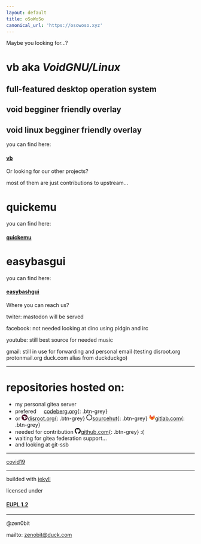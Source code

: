 ```yaml
---
layout: default
title: oSoWoSo
canonical_url: 'https://osowoso.xyz'
---
```


Maybe you looking for...?

# **vb** aka ***VoidGNU/Linux***

## full-featured desktop operation system

## void begginer friendly overlay

## void linux begginer friendly overlay

you can find here:

#### [vb](https://vb.osowoso.xyz)

Or looking for our other projects?

most of them are just contributions to upstream...

# quickemu

you can find here:

#### [quickemu](https://quickemu.osowoso.xyz)

# easybasgui

you can find here:

#### [easybashgui](https://easybashgui.osowoso.xyz)

Where you can reach us?

twiter: mastodon will be served

facebook: not needed looking at dino using pidgin and irc

youtube: still best source for needed music

gmail: still in use for forwarding and personal email (testing disroot.org protonmail.org duck.com alias from duckduckgo)

_____________________________

# repositories hosted on:
- my personal gitea server
- prefered
 ![codeberg](./assets/img/codeberg.png)[codeberg.org](https://codeberg.org/oSoWoSo){: .btn-grey}
- or
 ![disroot](./assets/img/disroot.png)[disroot.org](https://git.disroot.org/oSoWoSo){: .btn-grey}
 ![sourcehut](./assets/img/sourcehut.png)[sourcehut](https://hg.sr.ht/~osowoso){: .btn-grey}
 ![gitlab](./assets/img/gitlab.png)[gitlab.com](https://gitlab.com/osowoso){: .btn-grey}
- needed for contribution
 ![github](./assets/img/github.png)[github.com](https://github.com/oSoWoSo){: .btn-grey} :(
- waiting for gitea federation support...
- and looking at git-ssb

_____________________________

[covid19](./covid.md)

_____________________________

builded with [jekyll](https://jekyllrb.com/)

licensed under

#### [EUPL 1.2](https://joinup.ec.europa.eu/collection/eupl/eupl-text-eupl-12)

_____________________________

@zen0bit

mailto: <zenobit@duck.com>

